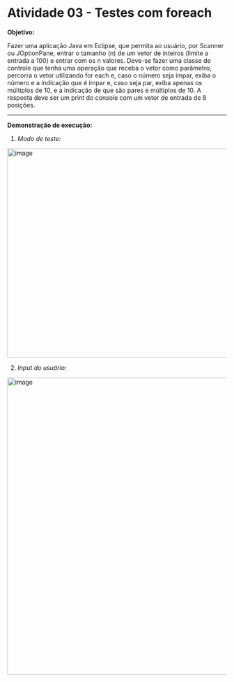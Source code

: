 # Atividade 03 - Testes com foreach 

**Objetivo:**

Fazer uma aplicação Java em Eclipse, que permita ao usuário, por Scanner ou JOptionPane,
entrar o tamanho (n) de um vetor de inteiros (limite a entrada a 100) e entrar com os n
valores. Deve-se fazer uma classe de controle que tenha uma operação que receba o vetor
como parâmetro, percorra o vetor utilizando for each e, caso o número seja ímpar, exiba o
número e a indicação que é ímpar e, caso seja par, exiba apenas os múltiplos de 10, e a
indicação de que são pares e múltiplos de 10. A resposta deve ser um print do console com
um vetor de entrada de 8 posições.

---

**Demonstração de execução:**


1. *Modo de teste:*


<img width="534" height="480" alt="image" src="https://github.com/user-attachments/assets/2a4b2daf-3543-4b02-a0d7-532e4fda64f3" />


2. *Input do usuário:*


<img width="579" height="682" alt="image" src="https://github.com/user-attachments/assets/24f57ffa-1ca9-4681-88be-05c897edf648" />
